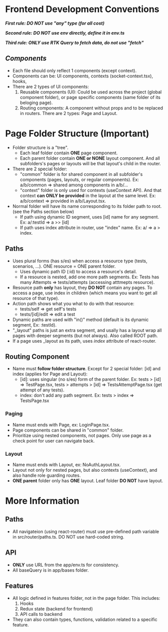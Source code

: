 # Frontend Development Conventions

**_First rule: DO NOT use "any" type (for all cost)_**

**_Second rule: DO NOT use env directly, define it in env.ts_**

**_Third rule: ONLY use RTK Query to fetch data, do not use "fetch"_**

## _Components_

- Each file should only reflect 1 components (except context).
- Components can be: UI components, contexts (socket-context.tsx), hooks,
- There are 2 types of UI components:
  1.  Reusable components (UI): Could be used across the project (global component folder), or page specific components (same folder of its beloging page).
  2.  Routing components: A component without props and to be replaced in routers. There are 2 types: Page and Layout.

# Page Folder Structure (Important)

- Folder structure is a "tree".
  - Each leaf folder contain **ONE** page component.
  - Each parent folder contain **ONE or NONE** layout component. And all subfolders's pages or layouts will be that layout's child in the router.
- There are 2 special folder:
  - "common" folder is for shared component in all subfolder's components (pages, layouts, or regular components). Ex: a/b/common => shared among components in a/b/...
  - "context" folder is only used for contexts (useContext API). And that context **can ONLY be provided** in the layout at the same level. Ex: a/b/context => provided in a/b/Layout.tsx.
- Normal folder will have its name corresponding to its folder path to root. (see the Paths section below)
  - If path using dynamic ID segment, uses \[id\] name for any segment. Ex: a/:testId => a >> [id]
  - If path uses index attribute in router, use "index" name. Ex: a/ => a > index.

## Paths

- Uses plural forms (has s/es) when access a resource type (tests, scenarios, ...). ONE resource = ONE parent folder.
  - Uses dynamic path ID (:id) to access a resource's detail.
  - If a resource is nested, add one more path segments. Ex: Tests has many Attempts => tests/attempts (accessing atttmepts resource).
- Resource path **only** has layout, they **DO NOT** contain any pages. To access a page, use index in children (which means you want to get all resource of that type).
- Action path shows what you what to do with that resource:
  - tests/self => get self's tests
  - tests/[id]/edit => edit a test
- Dynamic paths are used with "in()" method (default is its dynamic segment, Ex: :testId).
- "\_layout" paths is just an extra segment, and usally has a layout wrap all pages with deeper segments (but not always). Also called ROOT path.
- If a page uses \_layout as its path, uses _index_ attribute of react-router.

## Routing Component

- Name must **follow folder structure**. Except for 2 special folder: \[id\] and index (applies for Page and Layout):
  - \[id\]: uses singular (no s/es) form of the parent folder. Ex: tests > [id] => TestPage.tsx, tests > attempts > [id] => TestsAttemptPage.tsx (get attempt of any tests).
  - index: don't add any path segment. Ex: tests > index => TestsPage.tsx

### Paging

- Name must ends with Page, ex: LoginPage.tsx.
- Page components can be shared in "common" folder.
- Prioritize using nested components, not pages. Only use page as a check point for user can navigate back.

### Layout

- Name must ends with Layout, ex: NoAuthLayout.tsx.
- Layout not only for nested pages, but also contexts (useContext), and also handle role guarding routes.
- **ONE parent** folder only has **ONE** layout. Leaf folder **DO NOT** have layout.

# More Information

## Paths

- All navigateion (using react-router) must use pre-defined path variable in src/router/paths.ts. DO NOT use hard-coded string.

## API

- **ONLY** use URL from the app/env.ts for consistency.
- All baseQuery is in app/bases folder.

## Features

- All logic defined in features folder, not in the page folder. This includes:
  1.  Hooks
  2.  Redux state (backend for frontend)
  3.  API calls to backend
- They can also contain types, functions, validation related to a specific feature.
